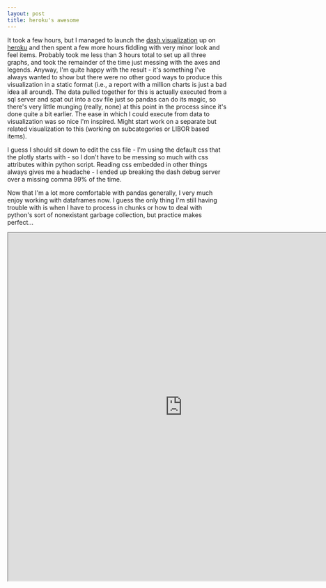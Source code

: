 ```yaml
---
layout: post
title: heroku's awesome
---
```


It took a few hours, but I managed to launch the <a href="https://minsun-abs.herokuapp.com/">dash visualization</a> up on <a href="https://www.heroku.com">heroku</a> and then spent a few more hours fiddling with very minor look and feel items. Probably took me less than 3 hours total to set up all three graphs, and took the remainder of the time just messing with the axes and legends. Anyway, I'm quite happy with the result - it's something I've always wanted to show but there were no other good ways to produce this visualization in a static format (i.e., a report with a million charts is just a bad idea all around). The data pulled together for this is actually executed from a sql server and spat out into a csv file just so pandas can do its magic, so there's very little munging (really, none) at this point in the process since it's done quite a bit earlier. The ease in which I could execute from data to visualization was so nice I'm inspired. Might start work on a separate but related visualization to this (working on subcategories or LIBOR based items).

I guess I should sit down to edit the css file - I'm using the default css that the plotly starts with - so I don't have to be messing so much with css attributes within python script. Reading css embedded in other things always gives me a headache - I ended up breaking the dash debug server over a missing comma 99% of the time.

Now that I'm a lot more comfortable with pandas generally, I very much enjoy working with dataframes now. I guess the only thing I'm still having trouble with is when I have to process in chunks or how to deal with python's sort of nonexistant garbage collection, but practice makes perfect...

<iframe src="https://minsun-abs.herokuapp.com/" allowfullscreen="allowfullscreen" width="800" height="800"></iframe>




